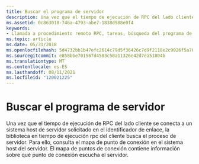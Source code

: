 ```yaml
---
title: Buscar el programa de servidor
description: Una vez que el tiempo de ejecución de RPC del lado cliente se conecta a un sistema host de servidor solicitado en el identificador de enlace, la biblioteca en tiempo de ejecución rpc del cliente busca el proceso de servidor.
ms.assetid: 0c863018-746a-4793-abe7-1838d988e0f4
keywords:
- Llamada a procedimiento remoto RPC, tareas, búsqueda del programa de servidor
ms.topic: article
ms.date: 05/31/2018
ms.openlocfilehash: 5d4732bb1b47efc2614c79d5f36426c7d9f2118e2c9026f5a76aaf4b11ce54fb
ms.sourcegitcommit: e858bbe701567d4583c50a11326e42d7ea51804b
ms.translationtype: MT
ms.contentlocale: es-ES
ms.lasthandoff: 08/11/2021
ms.locfileid: "120021225"
---
```

# <a name="finding-the-server-program"></a>Buscar el programa de servidor

Una vez que el tiempo de ejecución de RPC del lado cliente se conecta a un sistema host de servidor solicitado en el identificador de enlace, la biblioteca en tiempo de ejecución rpc del cliente busca el proceso de servidor. Para ello, consulta el mapa de punto de conexión en el sistema host del servidor. El mapa de puntos de conexión contiene información sobre qué punto de conexión escucha el servidor.

 

 




